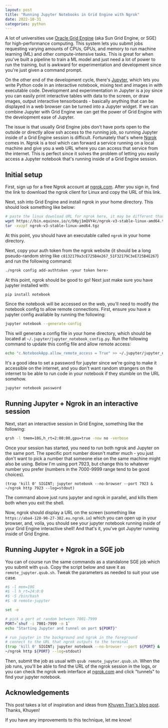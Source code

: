 ```yaml
---
layout: post
title: "Running Jupyter Notebooks in Grid Engine with Ngrok"
date: 2022-10-31
categories: python
---
```


A lot of universities use [Oracle Grid Engine](https://en.wikipedia.org/wiki/Oracle_Grid_Engine) (aka Sun Grid Engine, or SGE) for high-performance computing. This system lets you submit jobs requesting varying amounts of CPUs, GPUs, and memory to run machine learning (ML) and other compute-intensive tasks. This is great for when you've built a pipeline to train a ML model and just need a lot of power to run the training, but is awkward for experimentation and development since you're just given a command prompt.

On the other end of the development cycle, there's [Jupyter](https://jupyter.org/), which lets you write Python code in an interactive notebook, mixing text and images in with executable code. Development and experimentation in Jupyter is a joy since you can easily print interactive tables with data to the screen, or draw images, output interactive tensorboards - basically anything that can be displayed in a web browser can be turned into a Jupyter widget. If we can combine Jupyter with Grid Engine we can get the power of Grid Engine with the development ease of Jupyter.

The issue is that usually Grid Engine jobs don't have ports open to the outside or directly allow ssh access to the running job, so running Jupyter inside of a Grid Engine session is difficult. Fortunately that's where [Ngrok](https://ngrok.com/) comes in. Ngrok is a tool which can forward a service running on a local machine and give you a web URL where you can access that service from the internet. This is perfect since it solves the problem of letting you easily access a Jupyter notebook that's running inside of a Grid Engine session.

## Initial setup

First, sign up for a free Ngrok account at [ngrok.com](https://ngrok.com). After you sign in, find the link to download the ngrok client for Linux and copy the URL of this link.

Next, ssh into Grid Engine and install ngrok in your home directory. This should look something like below:

```bash
# paste the linux download URL for ngrok here, it may be different than what's below
wget https://bin.equinox.io/c/bNyj1mQVY4c/ngrok-v3-stable-linux-amd64.tgz
tar -xvzpf ngrok-v3-stable-linux-amd64.tgz
```

At this point, you should have an executable called `ngrok` in your home directory.

Next, copy your auth token from the ngrok website (it should be a long pseudo-random string like `c8132179a3cE725B4e267_51F32179C3eE725B4E267`) and run the following command:

```bash
./ngrok config add-authtoken <your token here>
```

At this point, ngrok should be good to go! Next just make sure you have jupyter installed with:

```bash
pip install notebook
```

Since the notebook will be accessed on the web, you'll need to modify the notebook config to allow remote connections. First, ensure you have a jupyter config available by running the following:

```bash
jupyter notebook --generate-config
```

This will generate a config file in your home directory, which should be located at `~/.jupyter/jupyter_notebook_config.py`. Run the following command to update this config file and allow remote access:

```bash
echo "c.NotebookApp.allow_remote_access = True" >> ~/.jupyter/jupyter_notebook_config.py
```

It's a good idea to set a password for jupyter since we're going to make it accessible on the internet, and you don't want random strangers on the internet to be able to run code in your notebook if they stumble on the URL somehow.

```bash
jupyter notebook password
```

## Running Jupyter + Ngrok in an interactive session

Next, start an interactive session in Grid Engine, something like the following:

```bash
qrsh -l tmem=10G,h_rt=2:00:00,gpu=true -now no -verbose
```

Once your session has started, you need to run both ngrok and Jupyter on the same port. The specific port number doesn't matter much - you just don't want to pick a number that someone else on the same machine might also be using. Below I'm using port 7923, but change this to whatever number you prefer (numbers in the 7000-9999 range tend to be good choices).

```
(trap 'kill 0' SIGINT; jupyter notebook --no-browser --port 7923 &
~/ngrok http 7923 --log=stdout)
```

The command above just runs jupyter and ngrok in parallel, and kills them both when you exit the shell.

Now, ngrok should display a URL on the screen (something like `https://aba4-128-90-27-382.eu.ngrok.io`) which you can open up in your browser, and, voila, you should see your jupyter notebook running inside of your Grid Engine interactive shell! And that's it, you've got Jupyter running inside of Grid Engine.

## Running Jupyter + Ngrok in a SGE job

You can of course run the same commands as a standalone SGE job which you submit with `qsub`. Copy the script below and save it as `remote_jupyter.qsub.sh`. Tweak the parameters as needed to suit your use case.

```bash
#$ -l mem=10G
#$ -l h_rt=24:0:0
#$ -S /bin/bash
#$ -N remote-jupyter

set -e

# pick a port at random between 7001-7999
PORT=`shuf -i 7001-7999 -n 1`
echo "Starting Jupyter and tunnel on port ${PORT}"

# run jupyter in the background and ngrok in the foreground
# connect to the URL that ngrok outputs to the terminal
(trap 'kill 0' SIGINT; jupyter notebook --no-browser --port ${PORT} &
~/ngrok http ${PORT} --log=stdout)
```

Then, submit the job as usual with `qsub remote_jupyter.qsub.sh`. When the job runs, you'll be able to find the URL of the ngrok session in the logs, or you can check the ngrok web interface at [ngrok.com](https://ngrok.com) and click "tunnels" to find your jupyter notebook.

## Acknowledgements

This post takes a lot of inspiration and ideas from [Khuyen Tran's blog post](https://towardsdatascience.com/how-to-share-your-jupyter-notebook-in-3-lines-of-code-with-ngrok-bfe1495a9c0c). Thanks, Khuyen!

If you have any improvements to this technique, let me know!
